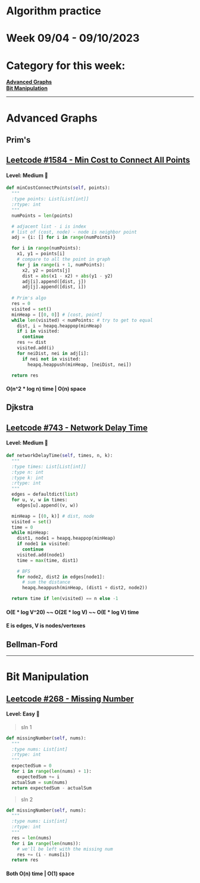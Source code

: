 # Algorithm practice

# Week 09/04 - 09/10/2023


# Category for this week:
**[Advanced Graphs](#advanced-graphs)**<br>
**[Bit Manipulation](#bit-manipulation)**<br>

---

# Advanced Graphs

## Prim's
## [Leetcode #1584 - Min Cost to Connect All Points](https://leetcode.com/problems/min-cost-to-connect-all-points/)

#### Level: Medium 📘

```python
def minCostConnectPoints(self, points):
  """
  :type points: List[List[int]]
  :rtype: int
  """
  numPoints = len(points)

  # adjacent list - i is index
  # list of (cost, node) - node is neighbor point
  adj = {i: [] for i in range(numPoints)} 

  for i in range(numPoints):
    x1, y1 = points[i]
    # compare to all the point in graph
    for j in range(i + 1, numPoints):
      x2, y2 = points[j]
      dist = abs(x1 - x2) + abs(y1 - y2)
      adj[i].append([dist, j])
      adj[j].append([dist, i])
      
  # Prim's algo 
  res = 0
  visited = set()
  minHeap = [[0, 0]] # [cost, point]
  while len(visited) < numPoints: # try to get to equal
    dist, i = heapq.heappop(minHeap)
    if i in visited:
      continue
    res += dist
    visited.add(i)
    for neiDist, nei in adj[i]:
      if nei not in visited:
        heapq.heappush(minHeap, [neiDist, nei])

  return res
```

#### O(n^2 * log n) time | O(n) space

## Djkstra
## [Leetcode #743 - Network Delay Time](https://leetcode.com/problems/network-delay-time/)

#### Level: Medium 📘

```python
def networkDelayTime(self, times, n, k):
  """
  :type times: List[List[int]]
  :type n: int
  :type k: int
  :rtype: int
  """
  edges = defaultdict(list)
  for u, v, w in times:
    edges[u].append((v, w))

  minHeap = [(0, k)] # dist, node
  visited = set()
  time = 0
  while minHeap:
    dist1, node1 = heapq.heappop(minHeap)
    if node1 in visited:
      continue
    visited.add(node1)
    time = max(time, dist1)

    # BFS
    for node2, dist2 in edges[node1]:
      # sum the distance
      heapq.heappush(minHeap, (dist1 + dist2, node2))

  return time if len(visited) == n else -1
```

#### O(E * log V^20) ~~ O(2E * log V) ~~ O(E * log V) time
#### E is edges, V is nodes/vertexes

## Bellman-Ford

---

# Bit Manipulation

## [Leetcode #268 - Missing Number](https://leetcode.com/problems/missing-number/)

#### Level: Easy 📗

> sln 1
```python
def missingNumber(self, nums):
  """
  :type nums: List[int]
  :rtype: int
  """
  expectedSum = 0
  for i in range(len(nums) + 1):
    expectedSum += i
  actualSum = sum(nums)
  return expectedSum - actualSum
```

> sln 2
```python
def missingNumber(self, nums):
  """
  :type nums: List[int]
  :rtype: int
  """
  res = len(nums)
  for i in range(len(nums)):
    # we'll be left with the missing num
    res += (i - nums[i])
  return res
```

#### Both O(n) time | O(1) space
